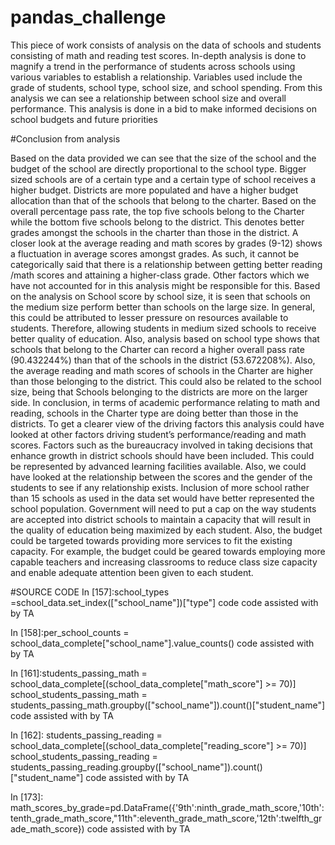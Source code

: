 # pandas_challenge

This piece of work consists of analysis on the data of schools and students consisting of math and reading test scores. In-depth analysis is done to magnify a trend in the performance of students across schools using various variables to establish a relationship. Variables used include the grade of students, school type, school size, and school spending. From this analysis we can see a relationship between school size and overall performance. This analysis is done in a bid to make informed decisions on school budgets and future priorities 


#Conclusion from  analysis 


Based on the data provided we can see that the size of the school and the budget of the school are directly proportional to the school type. Bigger sized schools are of a certain type and a certain type of school receives a higher budget. Districts are more populated and have a higher budget allocation than that of the schools that belong to the charter.
Based on the overall percentage pass rate, the top five schools belong to the Charter while the bottom five schools belong to the district. This denotes better grades amongst the schools in the charter than those in the district. A closer look at the average reading and math scores by grades (9-12) shows a fluctuation in average scores amongst grades. As such, it cannot be categorically said that there is a relationship between getting better reading /math scores and attaining a higher-class grade. Other factors which we have not accounted for in this analysis might be responsible for this.
Based on the analysis on School score by school size, it is seen that schools on the medium size perform better than schools on the large size. In general, this could be attributed to lesser pressure on resources available to students. Therefore, allowing students in medium sized schools to receive better quality of education.
Also, analysis based on school type shows that schools that belong to the Charter can record a higher overall pass rate (90.432244%) than that of the schools in the district (53.672208%). Also, the average reading and math scores of schools in the Charter are higher than those belonging to the district. This could also be related to the school size, being that Schools belonging to the districts are more on the larger side.
In conclusion, in terms of academic performance relating to math and reading, schools in the Charter type are doing better than those in the districts. To get a clearer view of the driving factors this analysis could have looked at other factors driving student’s performance/reading and math scores. Factors such as the bureaucracy involved in taking decisions that enhance growth in district schools should have been included. This could be represented by advanced learning facilities available.
Also, we could have looked at the relationship between the scores and the gender of the students to see if any relationship exists. Inclusion of more school rather than 15 schools as used in the data set would have better represented the school population.
Government will need to put a cap on the way students are accepted into district schools to maintain a capacity that will result in the quality of education being maximized by each student. Also, the budget could be targeted towards providing more services to fit the existing capacity. For example, the budget could be geared towards employing more capable teachers and increasing classrooms to reduce class size capacity and enable adequate attention been given to each student.

#SOURCE CODE
In [157]:school_types =school_data.set_index(["school_name"])["type"]  code code assisted with by TA

In [158]:per_school_counts = school_data_complete["school_name"].value_counts()  code assisted with by TA

In [161]:students_passing_math = school_data_complete[(school_data_complete["math_score"] >= 70)]
school_students_passing_math = students_passing_math.groupby(["school_name"]).count()["student_name"]  code assisted with by TA

In [162]: students_passing_reading = school_data_complete[(school_data_complete["reading_score"] >= 70)]
school_students_passing_reading = students_passing_reading.groupby(["school_name"]).count()["student_name"] code assisted with by TA

In [173]:     math_scores_by_grade=pd.DataFrame({'9th':ninth_grade_math_score,'10th':tenth_grade_math_score,"11th":eleventh_grade_math_score,'12th':twelfth_grade_math_score}) code assisted with by TA




